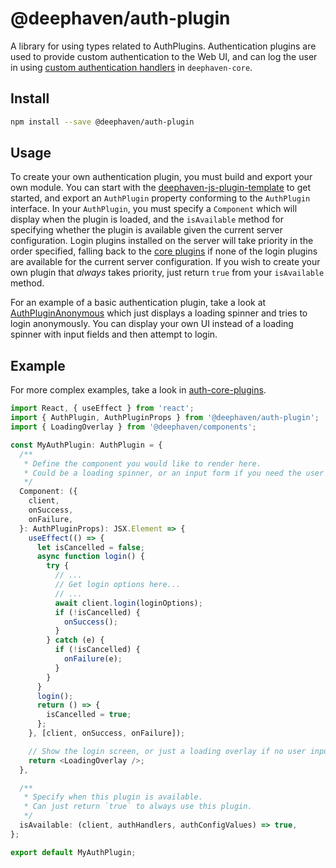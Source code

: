 # @deephaven/auth-plugin

A library for using types related to AuthPlugins. Authentication plugins are used to provide custom authentication to the Web UI, and can log the user in using [custom authentication handlers](https://github.com/deephaven/deephaven-core/tree/main/authentication) in `deephaven-core`.

## Install

```bash
npm install --save @deephaven/auth-plugin
```

## Usage

To create your own authentication plugin, you must build and export your own module. You can start with the [deephaven-js-plugin-template](https://github.com/deephaven/deephaven-js-plugin-template/) to get started, and export an `AuthPlugin` property conforming to the `AuthPlugin` interface. In your `AuthPlugin`, you must specify a `Component` which will display when the plugin is loaded, and the `isAvailable` method for specifying whether the plugin is available given the current server configuration. Login plugins installed on the server will take priority in the order specified, falling back to the [core plugins](../auth-core-plugins/) if none of the login plugins are available for the current server configuration. If you wish to create your own plugin that _always_ takes priority, just return `true` from your `isAvailable` method.

For an example of a basic authentication plugin, take a look at [AuthPluginAnonymous](../auth-core-plugins/src/AuthPluginAnonymous.tsx) which just displays a loading spinner and tries to login anonymously. You can display your own UI instead of a loading spinner with input fields and then attempt to login.

## Example

For more complex examples, take a look in [auth-core-plugins](../auth-core-plugins/src).

```typescript
import React, { useEffect } from 'react';
import { AuthPlugin, AuthPluginProps } from '@deephaven/auth-plugin';
import { LoadingOverlay } from '@deephaven/components';

const MyAuthPlugin: AuthPlugin = {
  /**
   * Define the component you would like to render here.
   * Could be a loading spinner, or an input form if you need the user to enter information
   */
  Component: ({
    client,
    onSuccess,
    onFailure,
  }: AuthPluginProps): JSX.Element => {
    useEffect(() => {
      let isCancelled = false;
      async function login() {
        try {
          // ...
          // Get login options here...
          // ...
          await client.login(loginOptions);
          if (!isCancelled) {
            onSuccess();
          }
        } catch (e) {
          if (!isCancelled) {
            onFailure(e);
          }
        }
      }
      login();
      return () => {
        isCancelled = true;
      };
    }, [client, onSuccess, onFailure]);

    // Show the login screen, or just a loading overlay if no user input is required
    return <LoadingOverlay />;
  },

  /**
   * Specify when this plugin is available.
   * Can just return `true` to always use this plugin.
   */
  isAvailable: (client, authHandlers, authConfigValues) => true,
};

export default MyAuthPlugin;
```
